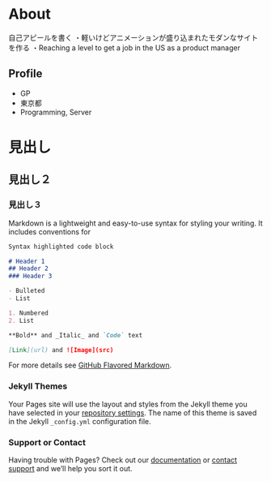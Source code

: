 # About
自己アピールを書く
・軽いけどアニメーションが盛り込まれたモダンなサイトを作る
・Reaching a level to get a job in the US as a product manager 

## Profile
- GP
- 東京都
- Programming, Server 

# 見出し
## 見出し２
### 見出し３


Markdown is a lightweight and easy-to-use syntax for styling your writing. It includes conventions for

```markdown
Syntax highlighted code block

# Header 1
## Header 2
### Header 3

- Bulleted
- List

1. Numbered
2. List

**Bold** and _Italic_ and `Code` text

[Link](url) and ![Image](src)
```

For more details see [GitHub Flavored Markdown](https://guides.github.com/features/mastering-markdown/).

### Jekyll Themes

Your Pages site will use the layout and styles from the Jekyll theme you have selected in your [repository settings](https://github.com/GreenPear51/GP.github.io/settings). The name of this theme is saved in the Jekyll `_config.yml` configuration file.

### Support or Contact

Having trouble with Pages? Check out our [documentation](https://help.github.com/categories/github-pages-basics/) or [contact support](https://github.com/contact) and we’ll help you sort it out.
